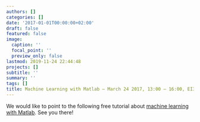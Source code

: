 ```yaml
---
authors: []
categories: []
date: '2017-01-01T00:00:00+02:00'
draft: false
featured: false
image:
  caption: ''
  focal_point: ''
  preview_only: false
lastmod: 2019-11-24 22:44:48
projects: []
subtitle: ''
summary: ''
tags: []
title: Machine Learning with Matlab – March 24 2017, 13:00 – 16:00, EI3A, TU Wien
---
```


We would like to point to the following free tutorial about 
[machine learning with Matlab](https://go2.mathworks.com/cme-big-data-tu-wien-sem-de-1963083?ul=de&amp;uc=DE). 
See you there!
